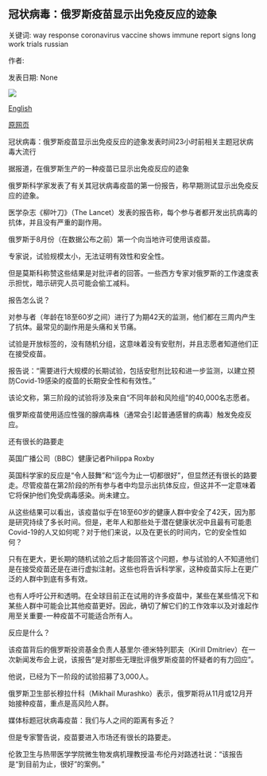 ## 冠状病毒：俄罗斯疫苗显示出免疫反应的迹象

关键词: way response coronavirus vaccine shows immune report signs long work trials russian

作者: 

发表日期: None

![](https://ichef.bbci.co.uk/news/1024/branded_news/106F3/production/_114251376_002f9f8c-62fa-4552-b839-b9159f5b21a9.jpg)

[English](Coronavirus%3A%20Russian%20vaccine%20shows%20signs%20of%20immune%20response.md)

[原网页](https://www.bbc.com/news/world-europe-54036221)

冠状病毒：俄罗斯疫苗显示出免疫反应的迹象发表时间23小时前相关主题冠状病毒大流行

据报道，在俄罗斯生产的一种疫苗已显示出免疫反应的迹象

俄罗斯科学家发表了有关其冠状病毒疫苗的第一份报告，称早期测试显示出免疫反应的迹象。

医学杂志《柳叶刀》（The Lancet）发表的报告称，每个参与者都开发出抗病毒的抗体，并且没有严重的副作用。

俄罗斯于8月份（在数据公布之前）第一个向当地许可使用该疫苗。

专家说，试验规模太小，无法证明有效性和安全性。

但是莫斯科称赞这些结果是对批评者的回答。一些西方专家对俄罗斯的工作速度表示担忧，暗示研究人员可能会偷工减料。

报告怎么说？

对参与者（年龄在18至60岁之间）进行了为期42天的监测，他们都在三周内产生了抗体。最常见的副作用是头痛和关节痛。

试验是开放标签的，没有随机分组，这意味着没有安慰剂，并且志愿者知道他们正在接受疫苗。

报告说：“需要进行大规模的长期试验，包括安慰剂比较和进一步监测，以建立预防Covid-19感染的疫苗的长期安全性和有效性。”

该论文称，第三阶段的试验将涉及来自“不同年龄和风险组”的40,000名志愿者。

俄罗斯疫苗使用适应性强的腺病毒株（通常会引起普通感冒的病毒）触发免疫反应。

还有很长的路要走

英国广播公司（BBC）健康记者Philippa Roxby

英国科学家的反应是“令人鼓舞”和“迄今为止一切都很好”，但显然还有很长的路要走。尽管疫苗在第2阶段的所有参与者中均显示出抗体反应，但这并不一定意味着它将保护他们免受病毒感染。尚未建立。

从这些结果可以看出，该疫苗似乎在18至60岁的健康人群中安全了42天，因为那是研究持续了多长时间。但是，老年人和那些处于潜在健康状况中且最有可能患Covid-19的人又如何呢？对于他们来说，以及在更长的时间内，它的安全性如何？

只有在更大，更长期的随机试验之后才能回答这个问题，参与试验的人不知道他们是在接受疫苗还是在进行虚拟注射。这些也将告诉科学家，这种疫苗实际上在更广泛的人群中到底有多有效。

也有人呼吁公开和透明。在全球目前正在试用的许多疫苗中，某些在某些情况下和某些人群中可能会比其他疫苗更好。因此，确切了解它们的工作效率以及对谁起作用至关重要-一种疫苗不可能适合所有人。

反应是什么？

该疫苗背后的俄罗斯投资基金负责人基里尔·德米特列耶夫（Kirill Dmitriev）在一次新闻发布会上说，该报告“是对那些无理批评俄罗斯疫苗的怀疑者的有力回应”。

他说，已经为下一阶段的试验招募了3,000人。

俄罗斯卫生部长穆拉什科（Mikhail Murashko）表示，俄罗斯将从11月或12月开始接种疫苗，重点是高风险人群。

媒体标题冠状病毒疫苗：我们与人之间的距离有多近？

但是专家警告说，疫苗要进入市场还有很长的路要走。

伦敦卫生与热带医学学院微生物发病机理教授温·布伦丹对路透社说：“该报告是“到目前为止，很好”的案例。”